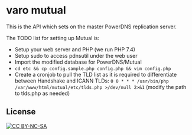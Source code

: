 # varo mutual

This is the API which sets on the master PowerDNS replication server.

The TODO list for setting up Mutual is:
* Setup your web server and PHP (we run PHP 7.4)
* Setup sudo to access pdnsutil under the web user
* Import the modified database for PowerDNS/Mutual
* `cd etc && cp config.sample.php config.php && vim config.php`
* Create a cronjob to pull the TLD list as it is required to differentiate between Handshake and ICANN TLDs: `0 0 * * * /usr/bin/php /var/www/html/mutual/etc/tlds.php >/dev/null 2>&1` (modify the path to tlds.php as needed)

## License
[![CC BY-NC-SA](https://i.creativecommons.org/l/by-nc-nd/3.0/88x31.png)](https://creativecommons.org/licenses/by-nc-sa/4.0/)
